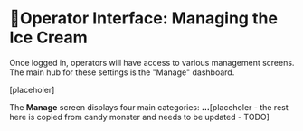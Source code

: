 # Operator Interface: Managing the Ice Cream 

Once logged in, operators will have access to various management screens. The main hub for these settings is the "Manage" dashboard.

\[placeholer\]

  
The **Manage** screen displays four main categories: **…**\[placeholer - the rest here is copied from candy monster and needs to be updated - TODO\]